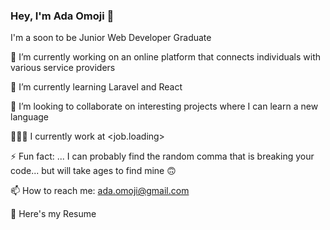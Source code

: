 ### Hey, I'm Ada Omoji 👋

I'm a soon to be Junior Web Developer Graduate

🔭 I’m currently working on an online platform that connects individuals with various service providers

🌱 I’m currently learning Laravel and React

👯 I’m looking to collaborate on interesting projects where I can learn a new language

👩🏾‍💻 I currently work at <job.loading>

⚡ Fun fact: ... I can probably find the random comma that is breaking your code... but will take ages to find mine 🙃

📫 How to reach me: ada.omoji@gmail.com

📄 Here's my Resume
<!-- 
- 🤔 I’m looking for help with ...
- 💬 Ask me about ... -->


